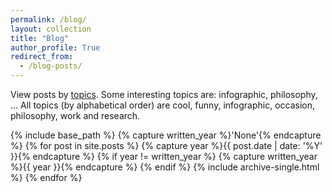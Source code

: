 ```yaml
---
permalink: /blog/
layout: collection
title: "Blog"
author_profile: True
redirect_from:
  - /blog-posts/
---
```


View posts by [topics](https://dovanquyet.github.io/categories/). Some interesting topics are: infographic, philosophy, ...
All topics (by alphabetical order) are cool, funny, infographic, occasion, philosophy, work and research.

{% include base_path %}
{% capture written_year %}'None'{% endcapture %}
{% for post in site.posts %}
  {% capture year %}{{ post.date | date: '%Y' }}{% endcapture %}
  {% if year != written_year %}
    {% capture written_year %}{{ year }}{% endcapture %}
  {% endif %}
  {% include archive-single.html %}
{% endfor %}
